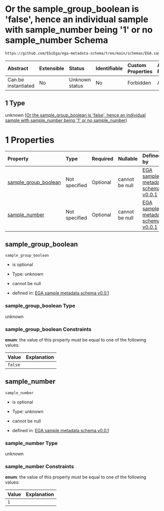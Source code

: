 # Or the sample_group_boolean is 'false', hence an individual sample with sample_number being '1' or no sample_number Schema

```txt
https://github.com/EbiEga/ega-metadata-schema/tree/main/schemas/EGA.sample.json#/properties/sample_grouping/oneOf/1
```



| Abstract            | Extensible | Status         | Identifiable | Custom Properties | Additional Properties | Access Restrictions | Defined In                                                        |
| :------------------ | :--------- | :------------- | :----------- | :---------------- | :-------------------- | :------------------ | :---------------------------------------------------------------- |
| Can be instantiated | No         | Unknown status | No           | Forbidden         | Allowed               | none                | [EGA.sample.json*](../out/EGA.sample.json "open original schema") |

## 1 Type

unknown ([Or the sample_group_boolean is 'false', hence an individual sample with sample_number being '1' or no sample_number](ega-4-properties-sample-group-descriptor-oneof-or-the-sample_group_boolean-is-false-hence-an-individual-sample-with-sample_number-being-1-or-no-sample_number.md))

# 1 Properties

| Property                                      | Type          | Required | Nullable       | Defined by                                                                                                                                                                                                                                                                                                                                                                                  |
| :-------------------------------------------- | :------------ | :------- | :------------- | :------------------------------------------------------------------------------------------------------------------------------------------------------------------------------------------------------------------------------------------------------------------------------------------------------------------------------------------------------------------------------------------ |
| [sample_group_boolean](#sample_group_boolean) | Not specified | Optional | cannot be null | [EGA sample metadata schema v0.0.1](ega-4-properties-sample-group-descriptor-oneof-or-the-sample_group_boolean-is-false-hence-an-individual-sample-with-sample_number-being-1-or-no-sample_number-properties-sample_group_boolean.md "https://github.com/EbiEga/ega-metadata-schema/tree/main/schemas/EGA.sample.json#/properties/sample_grouping/oneOf/1/properties/sample_group_boolean") |
| [sample_number](#sample_number)               | Not specified | Optional | cannot be null | [EGA sample metadata schema v0.0.1](ega-4-properties-sample-group-descriptor-oneof-or-the-sample_group_boolean-is-false-hence-an-individual-sample-with-sample_number-being-1-or-no-sample_number-properties-sample_number.md "https://github.com/EbiEga/ega-metadata-schema/tree/main/schemas/EGA.sample.json#/properties/sample_grouping/oneOf/1/properties/sample_number")               |

## sample_group_boolean



`sample_group_boolean`

*   is optional

*   Type: unknown

*   cannot be null

*   defined in: [EGA sample metadata schema v0.0.1](ega-4-properties-sample-group-descriptor-oneof-or-the-sample_group_boolean-is-false-hence-an-individual-sample-with-sample_number-being-1-or-no-sample_number-properties-sample_group_boolean.md "https://github.com/EbiEga/ega-metadata-schema/tree/main/schemas/EGA.sample.json#/properties/sample_grouping/oneOf/1/properties/sample_group_boolean")

### sample_group_boolean Type

unknown

### sample_group_boolean Constraints

**enum**: the value of this property must be equal to one of the following values:

| Value   | Explanation |
| :------ | :---------- |
| `false` |             |

## sample_number



`sample_number`

*   is optional

*   Type: unknown

*   cannot be null

*   defined in: [EGA sample metadata schema v0.0.1](ega-4-properties-sample-group-descriptor-oneof-or-the-sample_group_boolean-is-false-hence-an-individual-sample-with-sample_number-being-1-or-no-sample_number-properties-sample_number.md "https://github.com/EbiEga/ega-metadata-schema/tree/main/schemas/EGA.sample.json#/properties/sample_grouping/oneOf/1/properties/sample_number")

### sample_number Type

unknown

### sample_number Constraints

**enum**: the value of this property must be equal to one of the following values:

| Value | Explanation |
| :---- | :---------- |
| `1`   |             |
